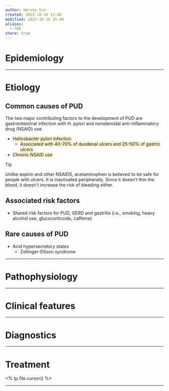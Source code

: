 ```yaml
---
author: Harvey Guo
created: 2023-10-16 15:40
modified: 2023-10-16 15:40
aliases:
  - PUD
share: true
---
```

# Epidemiology


---
# Etiology
## Common causes of PUD
The two major contributing factors to the development of PUD are gastrointestinal infection with H. pylori and nonsteroidal anti-inflammatory drug (NSAID) use.
- <span style="background:rgba(240, 200, 0, 0.2)">Helicobacter pylori infection</span>
	- <span style="background:rgba(240, 200, 0, 0.2)">Associated with 40–70% of duodenal ulcers and 25–50% of gastric ulcers</span>
- <span style="background:rgba(240, 200, 0, 0.2)">Chronic NSAID use</span>
>[!tip] 
>Unlike aspirin and other NSAIDS, acetaminophen is believed to be safe for people with ulcers. It is inactivated peripherally. Since it doesn't thin the blood, it doesn't increase the risk of bleeding either.
## Associated risk factors
- Shared risk factors for PUD, GERD and gastritis (i.e., smoking, heavy alcohol use, glucocorticoids, caffeine)
## Rare causes of PUD
- Acid hypersecretory states
	- Zollinger-Ellison syndrome

---
# Pathophysiology


---
# Clinical features


---
# Diagnostics


---
# Treatment
<% tp.file.cursor() %>

---
